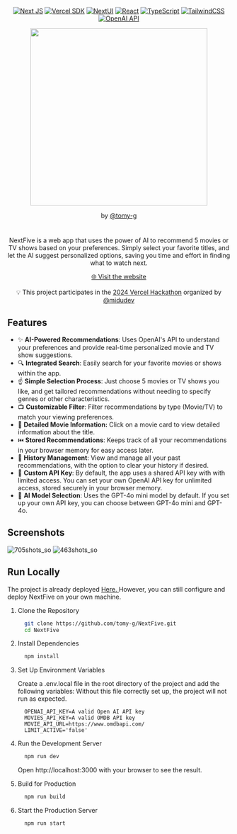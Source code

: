 <div align="center">

[![Next JS][nextjs-badge]][nextjs-url]
[![Vercel SDK][sdk-badge]][sdk-url]
[![NextUI][nextui-badge]][nextui-url]
[![React][react-badge]][react-url]
[![TypeScript][typescript-badge]][typescript-url]
[![TailwindCSS][tailwind-badge]][tailwind-url]
[![OpenAI API][openai-badge]][openai-url]

<a href="https://nextfive.vercel.app/" target="_blank">
 <img src="https://github.com/user-attachments/assets/dbfd3a1f-2835-42f9-b7bc-8b72a50e06be" width="400">
</a>

by [@tomy-g](https://github.com/tomy-g/)
# 



NextFive is a web app that uses the power of AI to recommend 5 movies or TV shows based on your preferences. Simply select your favorite titles, and let the AI suggest personalized options, saving you time and effort in finding what to watch next.

<a href="https://nextfive.vercel.app/" target="_blank">
  🌐 Visit the website
</a>
<br/>
<br/>
💡 This project participates in the <a target="_blank" href="https://github.com/midudev/hackaton-vercel-2024/">2024 Vercel Hackathon</a> organized by <a target="_blank" href="https://github.com/midudev/">@midudev</a>
</div>

## Features

- ✨ **AI-Powered Recommendations**: Uses OpenAI's API to understand your preferences and provide real-time personalized movie and TV show suggestions.
- 🔍 **Integrated Search**: Easily search for your favorite movies or shows within the app.
- ☝️ **Simple Selection Process**: Just choose 5 movies or TV shows you like, and get tailored recommendations without needing to specify genres or other characteristics.
- 📺 **Customizable Filter**: Filter recommendations by type (Movie/TV) to match your viewing preferences.
- 🎥 **Detailed Movie Information:** Click on a movie card to view detailed information about the title.
- ⏮️ **Stored Recommendations**: Keeps track of all your recommendations in your browser memory for easy access later.
- 📜 **History Management**: View and manage all your past recommendations, with the option to clear your history if desired.
- 🔑 **Custom API Key**: By default, the app uses a shared API key with with limited access. You can set your own OpenAI API key for unlimited access, stored securely in your browser memory.
- 🤖 **AI Model Selection**: Uses the GPT-4o mini model by default. If you set up your own API key, you can choose between GPT-4o mini and GPT-4o.

## Screenshots

  ![705shots_so](https://github.com/user-attachments/assets/3c725acb-bb16-44c9-ad66-619db31da90c)
  ![463shots_so](https://github.com/user-attachments/assets/47f0353a-1961-4ce6-acc5-73f56d7d0315)


## Run Locally

The project is already deployed <a href="https://nextfive.vercel.app/" target="_blank">
  Here.
</a>
However, you can still configure and deploy NextFive on your own machine.

1. Clone the Repository

   ```bash
     git clone https://github.com/tomy-g/NextFive.git
     cd NextFive
   ```

2. Install Dependencies

   ```bash
     npm install
   ```
3. Set Up Environment Variables

   Create a .env.local file in the root directory of the project and add the following variables:
   Without this file correctly set up, the project will not run as expected.

   ```env
     OPENAI_API_KEY=A valid Open AI API key
     MOVIES_API_KEY=A valid OMDB API key
     MOVIE_API_URL=https://www.omdbapi.com/
     LIMIT_ACTIVE='false'
   ```
4. Run the Development Server

   ```bash
     npm run dev
   ```
   Open http://localhost:3000 with your browser to see the result.
   
5. Build for Production

   ```bash
     npm run build
   ```
6. Start the Production Server

   ```bash
     npm run start
   ```

[nextjs-badge]: https://img.shields.io/badge/Next-black?style=for-the-badge&logo=next.js&logoColor=white
[nextjs-url]: https://nextjs.org/
[nextui-badge]: https://img.shields.io/badge/next%20ui-%23000000.svg?style=for-the-badge&logo=node.js&logoColor=white
[nextui-url]: https://nextui.org/
[react-badge]: https://img.shields.io/badge/react-%2320232a.svg?style=for-the-badge&logo=react&logoColor=%2361DAFB
[react-url]: https://react.dev/
[typescript-badge]: https://img.shields.io/badge/Typescript-007ACC?style=for-the-badge&logo=typescript&logoColor=white&color=blue
[typescript-url]: https://www.typescriptlang.org/
[tailwind-badge]: https://img.shields.io/badge/Tailwind-ffffff?style=for-the-badge&logo=tailwindcss&logoColor=38bdf8
[tailwind-url]: https://tailwindcss.com/
[openai-badge]: https://img.shields.io/badge/OpenAI%20API-74aa9c?style=for-the-badge&logo=openai&logoColor=white
[openai-url]: https://openai.com/api/
[sdk-badge]: https://img.shields.io/badge/Vercel%20AI%20SDK-%23000000.svg?style=for-the-badge&logo=vercel&logoColor=white
[sdk-url]: https://sdk.vercel.ai/



 
 
